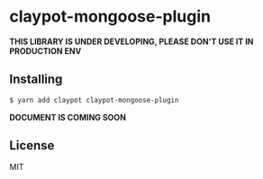 # claypot-mongoose-plugin

**THIS LIBRARY IS UNDER DEVELOPING, PLEASE DON'T USE IT IN PRODUCTION ENV**

## Installing

```bash
$ yarn add claypot claypot-mongoose-plugin
```

**DOCUMENT IS COMING SOON**

## License

MIT
